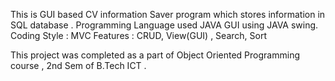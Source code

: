This is GUI based CV information Saver program which stores information in SQL database .
Programming Language used JAVA
GUI using JAVA swing.
Coding Style : MVC
Features : CRUD, View(GUI) , Search, Sort

This project was completed as a part of Object Oriented Programming course , 2nd Sem of B.Tech ICT .

